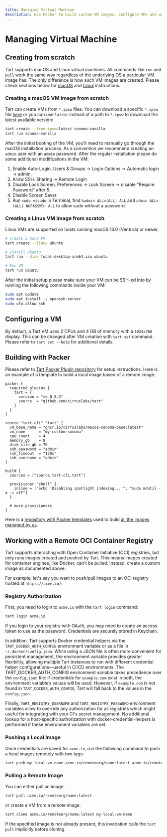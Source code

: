 ```yaml
---
title: Managing Virtual Machine
description: Use Packer to build custom VM images, configure VMs and work with remote OCI registries.
---
```


# Managing Virtual Machine

## Creating from scratch

Tart supports macOS and Linux virtual machines. All commands like `run` and `pull` work the same way regardless of the underlying OS a particular VM image has.
The only difference is how such VM images are created. Please check sections below for [macOS](#creating-a-macos-vm-image-from-scratch) and [Linux](#creating-a-linux-vm-image-from-scratch) instructions.

### Creating a macOS VM image from scratch

Tart can create VMs from `*.ipsw` files. You can download a specific `*.ipsw` file [here](https://ipsw.me/) or you can
use `latest` instead of a path to `*.ipsw` to download the latest available version:

```bash
tart create --from-ipsw=latest sonoma-vanilla
tart run sonoma-vanilla
```

After the initial booting of the VM, you'll need to manually go through the macOS installation process. As a convention we recommend creating an `admin` user with an `admin` password. After the regular installation please do some additional modifications in the VM:

1. Enable Auto-Login. Users & Groups -> Login Options -> Automatic login -> admin.
2. Allow SSH. Sharing -> Remote Login
3. Disable Lock Screen. Preferences -> Lock Screen -> disable "Require Password" after 5.
4. Disable Screen Saver.
5. Run `sudo visudo` in Terminal, find `%admin ALL=(ALL) ALL` add `admin ALL=(ALL) NOPASSWD: ALL` to allow sudo without a password.

### Creating a Linux VM image from scratch

Linux VMs are supported on hosts running macOS 13.0 (Ventura) or newer.

```bash
# Create a bare VM
tart create --linux ubuntu

# Install Ubuntu
tart run --disk focal-desktop-arm64.iso ubuntu

# Run VM
tart run ubuntu
```

After the initial setup please make sure your VM can be SSH-ed into by running the following commands inside your VM:

```bash
sudo apt update
sudo apt install -y openssh-server
sudo ufw allow ssh
```

## Configuring a VM

By default, a Tart VM uses 2 CPUs and 4 GB of memory with a `1024x768` display. This can be changed after VM creation with `tart set` command.
Please refer to `tart set --help` for additional details.

## Building with Packer

Please refer to [Tart Packer Plugin repository](https://github.com/cirruslabs/packer-plugin-tart) for setup instructions.
Here is an example of a template to build a local image based of a remote image:

```hcl
packer {
  required_plugins {
    tart = {
      version = ">= 0.5.3"
      source  = "github.com/cirruslabs/tart"
    }
  }
}

source "tart-cli" "tart" {
  vm_base_name = "ghcr.io/cirruslabs/macos-sonoma-base:latest"
  vm_name      = "my-custom-sonoma"
  cpu_count    = 4
  memory_gb    = 8
  disk_size_gb = 70
  ssh_password = "admin"
  ssh_timeout  = "120s"
  ssh_username = "admin"
}

build {
  sources = ["source.tart-cli.tart"]

  provisioner "shell" {
    inline = ["echo 'Disabling spotlight indexing...'", "sudo mdutil -a -i off"]
  }

  # more provisioners
}
```

Here is a [repository with Packer templates](https://github.com/cirruslabs/macos-image-templates) used to build [all the images managed by us](https://github.com/orgs/cirruslabs/packages?tab=packages&q=macos).

## Working with a Remote OCI Container Registry

Tart supports interacting with Open Container Initiative (OCI) registries, but only runs images created and pushed by Tart. This means images created for container engines, like Docker, can't be pulled. Instead, create a custom image as documented above.

For example, let's say you want to push/pull images to an OCI registry hosted at `https://acme.io/`.

### Registry Authorization

First, you need to login to `acme.io` with the `tart login` command:

```bash
tart login acme.io
```

If you login to your registry with OAuth, you may need to create an access token to use as the password.
Credentials are securely stored in Keychain.

In addition, Tart supports Docker credential helpers via the `TART_DOCKER_AUTH_CONFIG` environment variable or as a file 
in `~/.docker/config.json`. While using a JSON file is often more convenient for persistent management, the environment 
variable provides greater flexibility, allowing multiple Tart instances to run with different credential helper 
configurations—useful in CI/CD environments. The TART_DOCKER_AUTH_CONFIG environment variable takes precedence over the 
`config.json` file: if credentials for `example.com` exist in both, the environment variable’s values will be used. 
However, if `example.com` is not found in `TART_DOCKER_AUTH_CONFIG`, Tart will fall back to the values in the `config.json`.

Finally, `TART_REGISTRY_USERNAME` and `TART_REGISTRY_PASSWORD` environment variables allow to override any authorization
for all registries which might useful for integrating with your CI's secret management. No additional lookup for a host-specific authorization
with docker-credential-helpers is performed if these environment variables are set.

### Pushing a Local Image

Once credentials are saved for `acme.io`, run the following command to push a local images remotely with two tags:

```bash
tart push my-local-vm-name acme.io/remoteorg/name:latest acme.io/remoteorg/name:v1.0.0
```

### Pulling a Remote Image

You can either pull an image:

```bash
tart pull acme.io/remoteorg/name:latest
```

or create a VM from a remote image:

```bash
tart clone acme.io/remoteorg/name:latest my-local-vm-name
```

If the specified image is not already present, this invocation calls the `tart pull` implicitly before cloning.
